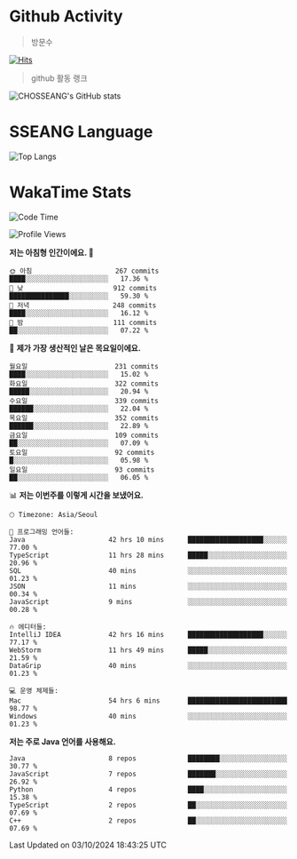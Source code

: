 <!--
**CHOSSEANG/CHOSSEANG** is a ✨ _special_ ✨ repository because its `README.md` (this file) appears on your GitHub profile.

Here are some ideas to get you started:

- 🔭 I’m currently working on ...
- 🌱 I’m currently learning ...
- 👯 I’m looking to collaborate on ...
- 🤔 I’m looking for help with ...
- 💬 Ask me about ...
- 📫 How to reach me: ...
- 😄 Pronouns: ...
- ⚡ Fun fact: ...
-->

# Github Activity
> 방문수

[![Hits](https://hits.seeyoufarm.com/api/count/incr/badge.svg?url=https%3A%2F%2Fgithub.com%2FCHOSSEANG&count_bg=%238AED3E&title_bg=%23495358&icon=electron.svg&icon_color=%23E7E7E7&title=CHOSSEANG&edge_flat=false)](https://hits.seeyoufarm.com)
> github 활동 랭크

![CHOSSEANG's GitHub stats](https://github-readme-stats.vercel.app/api?username=CHOSSEANG&show_icons=true&theme=radical)

# SSEANG Language
![Top Langs](https://github-readme-stats.vercel.app/api/top-langs/?username=CHOSSEANG&layout=compact)

# WakaTime Stats

<!--START_SECTION:waka-->
![Code Time](http://img.shields.io/badge/Code%20Time-112%20hrs%2024%20mins-blue)

![Profile Views](http://img.shields.io/badge/Profile%20Views-0-blue)

**저는 아침형 인간이에요. 🐤** 

```text
🌞 아침                     267 commits         ████░░░░░░░░░░░░░░░░░░░░░   17.36 % 
🌆 낮　                     912 commits         ███████████████░░░░░░░░░░   59.30 % 
🌃 저녁                     248 commits         ████░░░░░░░░░░░░░░░░░░░░░   16.12 % 
🌙 밤　                     111 commits         ██░░░░░░░░░░░░░░░░░░░░░░░   07.22 % 
```
📅 **제가 가장 생산적인 날은 목요일이에요.** 

```text
월요일                      231 commits         ████░░░░░░░░░░░░░░░░░░░░░   15.02 % 
화요일                      322 commits         █████░░░░░░░░░░░░░░░░░░░░   20.94 % 
수요일                      339 commits         ██████░░░░░░░░░░░░░░░░░░░   22.04 % 
목요일                      352 commits         ██████░░░░░░░░░░░░░░░░░░░   22.89 % 
금요일                      109 commits         ██░░░░░░░░░░░░░░░░░░░░░░░   07.09 % 
토요일                      92 commits          █░░░░░░░░░░░░░░░░░░░░░░░░   05.98 % 
일요일                      93 commits          ██░░░░░░░░░░░░░░░░░░░░░░░   06.05 % 
```


📊 **저는 이번주를 이렇게 시간을 보냈어요.** 

```text
🕑︎ Timezone: Asia/Seoul

💬 프로그래밍 언어들: 
Java                     42 hrs 10 mins      ███████████████████░░░░░░   77.00 % 
TypeScript               11 hrs 28 mins      █████░░░░░░░░░░░░░░░░░░░░   20.96 % 
SQL                      40 mins             ░░░░░░░░░░░░░░░░░░░░░░░░░   01.23 % 
JSON                     11 mins             ░░░░░░░░░░░░░░░░░░░░░░░░░   00.34 % 
JavaScript               9 mins              ░░░░░░░░░░░░░░░░░░░░░░░░░   00.28 % 

🔥 에디터들: 
IntelliJ IDEA            42 hrs 16 mins      ███████████████████░░░░░░   77.17 % 
WebStorm                 11 hrs 49 mins      █████░░░░░░░░░░░░░░░░░░░░   21.59 % 
DataGrip                 40 mins             ░░░░░░░░░░░░░░░░░░░░░░░░░   01.23 % 

💻 운영 체제들: 
Mac                      54 hrs 6 mins       █████████████████████████   98.77 % 
Windows                  40 mins             ░░░░░░░░░░░░░░░░░░░░░░░░░   01.23 % 
```

**저는 주로 Java 언어를 사용해요.** 

```text
Java                     8 repos             ████████░░░░░░░░░░░░░░░░░   30.77 % 
JavaScript               7 repos             ███████░░░░░░░░░░░░░░░░░░   26.92 % 
Python                   4 repos             ████░░░░░░░░░░░░░░░░░░░░░   15.38 % 
TypeScript               2 repos             ██░░░░░░░░░░░░░░░░░░░░░░░   07.69 % 
C++                      2 repos             ██░░░░░░░░░░░░░░░░░░░░░░░   07.69 % 
```




 Last Updated on 03/10/2024 18:43:25 UTC
<!--END_SECTION:waka-->

